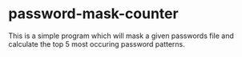 # password-mask-counter

This is a simple program which will mask a given passwords file and calculate the top 5 most occuring password patterns. 
